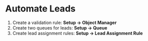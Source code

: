 # Automate Leads
1. Create a validation rule:
  **Setup -> Object Manager**
1. Create two queues for leads:
  **Setup -> Queue**
1. Create lead assignment rules:
  **Setup -> Lead Assignment Rule**
